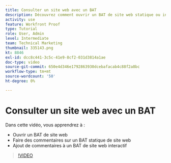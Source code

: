 ```yaml
---
title: Consulter un site web avec un BAT
description: Découvrez comment ouvrir un BAT de site web statique ou interactif dans [!DNL  Workfront] et de faire des commentaires.
activity: use
feature: Workfront Proof
type: Tutorial
role: User, Admin
level: Intermediate
team: Technical Marketing
thumbnail: 335143.png
kt: 8846
exl-id: dcc8c441-3c5c-41e9-8cf2-031d3814a1ae
doc-type: video
source-git-commit: 650e4d346e1792863930dcebafacab4c88f2a8bc
workflow-type: tm+mt
source-wordcount: '50'
ht-degree: 0%

---
```


# Consulter un site web avec un BAT

Dans cette vidéo, vous apprendrez à :

* Ouvrir un BAT de site web
* Faire des commentaires sur un BAT statique de site web
* Ajout de commentaires à un BAT de site web interactif

>[!VIDEO](https://video.tv.adobe.com/v/335143/?quality=12&learn=on)

<!--
## Learn more
* Review an interactive proof
* Review a static proof
-->
